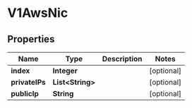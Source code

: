# V1AwsNic

## Properties
Name | Type | Description | Notes
------------ | ------------- | ------------- | -------------
**index** | **Integer** |  |  [optional]
**privateIPs** | **List&lt;String&gt;** |  |  [optional]
**publicIp** | **String** |  |  [optional]
